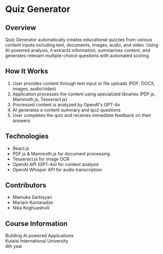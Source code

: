 # Quiz Generator

## Overview
Quiz Generator automatically creates educational quizzes from various content inputs including text, documents, images, audio, and video. Using AI-powered analysis, it extracts information, summarizes content, and generates relevant multiple-choice questions with automated scoring.

## How It Works
1. User provides content through text input or file uploads (PDF, DOCX, images, audio/video)
2. Application processes the content using specialized libraries (PDF.js, Mammoth.js, Tesseract.js)
3. Processed content is analyzed by OpenAI's GPT-4o
4. AI generates a content summary and quiz questions
5. User completes the quiz and receives immediate feedback on their answers

## Technologies
- React.js
- PDF.js & Mammoth.js for document processing
- Tesseract.js for image OCR
- OpenAI API (GPT-4o) for content analysis
- OpenAI Whisper API for audio transcription

## Contributors
- Mamuka Sarkisyan
- Mariam Kavtaradze
- Nika Koghuashvili

## Course Information
Building AI powered Applications  
Kutaisi International University  
4th year
